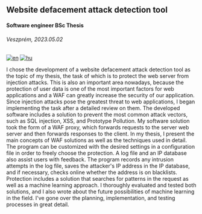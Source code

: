 ## Website defacement attack detection tool
#### Software engineer BSc Thesis
###### Veszprém, 2023.05.02

[![en](https://img.shields.io/badge/version-English-blue.svg)](https://github.com/papdawin/thesis/blob/master/README.md)
[![hu](https://img.shields.io/badge/version-Hungarian-brown.svg)](https://github.com/papdawin/thesis/blob/master/README.hu.md)

I chose the development of a website defacement attack detection tool as the topic of my
thesis, the task of which is to protect the web server from injection attacks. This is also
an important area nowadays, because the protection of user data is one of the most
important factors for web applications and a WAF can greatly increase the security of our
application. Since injection attacks pose the greatest threat to web applications, I began
implementing the task after a detailed review on them. The developed software includes
a solution to prevent the most common attack vectors, such as SQL injection, XSS, and
Prototype Pollution.
My software solution took the form of a WAF proxy, which forwards requests to the
server web server and then forwards responses to the client. In my thesis, I present the
main concepts of WAF solutions as well as the techniques used in detail. The program
can be customized with the desired settings in a configuration file in order to freely choose
the protection. A log file and an IP database also assist users with feedback. The program
records any intrusion attempts in the log file, saves the attacker's IP address in the IP
database, and if necessary, checks online whether the address is on blacklists.
Protection includes a solution that searches for patterns in the request as well as a machine
learning approach. I thoroughly evaluated and tested both solutions, and I also wrote
about the future possibilities of machine learning in the field. I've gone over the planning,
implementation, and testing processes in great detail.

